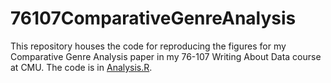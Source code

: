 # 76107ComparativeGenreAnalysis

This repository houses the code for reproducing the figures for my Comparative Genre Analysis paper in my 76-107 Writing About Data course at CMU. The code is in [Analysis.R](https://github.com/9Dread/76107ComparativeGenreAnalysis/blob/main/Analysis.R).
